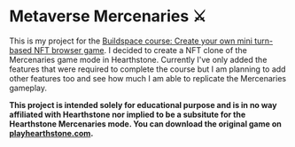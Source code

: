 # Metaverse Mercenaries ⚔️

This is my project for the [Buildspace course: Create your own mini turn-based NFT browser game](https://buildspace.so/).
I decided to create a NFT clone of the Mercenaries game mode in Hearthstone. Currently I've only added the features that were required to complete the course but I am planning to add other features too and see how much I am able to replicate the Mercenaries gameplay.

__This project is intended solely for educational purpose and is in no way affiliated with Hearthstone nor implied to be a subsitute for the Hearthstone Mercenaries mode. You can download the original game on [playhearthstone.com](https://playhearthstone.com/en-us).__